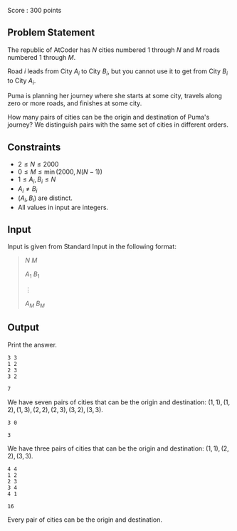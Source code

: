 Score : $300$ points

## Problem Statement

The republic of AtCoder has $N$ cities numbered $1$ through $N$ and $M$ roads numbered $1$ through $M$.

Road $i$ leads from City $A_i$ to City $B_i$, but you cannot use it to get from City $B_i$ to City $A_i$.

Puma is planning her journey where she starts at some city, travels along zero or more roads, and finishes at some city.

How many pairs of cities can be the origin and destination of Puma's journey? We distinguish pairs with the same set of cities in different orders.

## Constraints

- $2 \leq N \leq 2000$
- $0 \leq M \leq \min(2000,N(N-1))$
- $1 \leq A_i,B_i \leq N$
- $A_i \neq B_i$
- $(A_i,B_i)$ are distinct.
- All values in input are integers.

## Input

Input is given from Standard Input in the following format:

> $N$ $M$
> 
> $A_1$ $B_1$
> 
> $\vdots$
> 
> $A_M$ $B_M$

## Output

Print the answer.

```input1
3 3
1 2
2 3
3 2
```

```output1
7
```

We have seven pairs of cities that can be the origin and destination: $(1,1),(1,2),(1,3),(2,2),(2,3),(3,2),(3,3)$.

```input2
3 0
```

```output2
3
```

We have three pairs of cities that can be the origin and destination: $(1,1),(2,2),(3,3)$.

```input3
4 4
1 2
2 3
3 4
4 1
```

```output3
16
```

Every pair of cities can be the origin and destination.